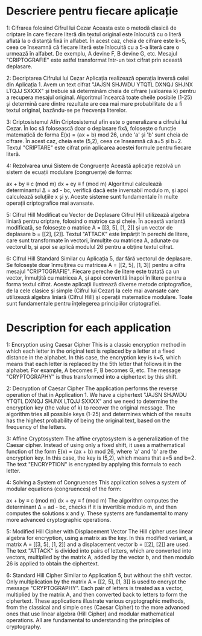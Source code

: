 # Descriere pentru fiecare aplicație

1: Cifrarea folosind Cifrul lui Cezar
Aceasta este o metodă clasică de criptare în care fiecare literă din textul original este înlocuită cu o literă aflată la o distanță fixă în alfabet. În acest caz, cheia de cifrare este k=5, ceea ce înseamnă că fiecare literă este înlocuită cu a 5-a literă care o urmează în alfabet. De exemplu, A devine F, B devine G, etc. Mesajul "CRIPTOGRAFIE" este astfel transformat într-un text cifrat prin această deplasare.

2: Decriptarea Cifrului lui Cezar
Aplicația realizează operația inversă celei din Aplicația 1. Avem un text cifrat "JAJSN SHJWDU YTQTL DXNQJ SHJNX LTQJJ SXXXX" și trebuie să determinăm cheia de cifrare (valoarea k) pentru a recupera mesajul original. Algoritmul încearcă toate cheile posibile (1-25) și determină care dintre rezultate are cea mai mare probabilitate de a fi textul original, bazându-se pe frecvența literelor.

3: Criptosistemul Afin
Criptosistemul afin este o generalizare a cifrului lui Cezar. În loc să folosească doar o deplasare fixă, folosește o funcție matematică de forma E(x) = (ax + b) mod 26, unde 'a' și 'b' sunt cheia de cifrare. În acest caz, cheia este (5,2), ceea ce înseamnă că a=5 și b=2. Textul "CRIPTARE" este cifrat prin aplicarea acestei formule pentru fiecare literă.

4: Rezolvarea unui Sistem de Congruențe
Această aplicație rezolvă un sistem de ecuații modulare (congruențe) de forma:

ax + by ≡ c (mod m)
dx + ey ≡ f (mod m)
Algoritmul calculează determinantul Δ = ad - bc, verifică dacă este inversabil modulo m, și apoi calculează soluțiile x și y. Aceste sisteme sunt fundamentale în multe operații criptografice mai avansate.

5: Cifrul Hill Modificat cu Vector de Deplasare
Cifrul Hill utilizează algebra liniară pentru criptare, folosind o matrice ca și cheie. În această variantă modificată, se folosește o matrice A = [[3, 5], [1, 2]] și un vector de deplasare b = [[2], [2]]. Textul "ATTACK" este împărțit în perechi de litere, care sunt transformate în vectori, înmulțite cu matricea A, adunate cu vectorul b, și apoi se aplică modulul 26 pentru a obține textul cifrat.

6: Cifrul Hill Standard
Similar cu Aplicația 5, dar fără vectorul de deplasare. Se folosește doar înmulțirea cu matricea A = [[2, 5], [1, 3]] pentru a cifra mesajul "CRIPTOGRAFIE". Fiecare pereche de litere este tratată ca un vector, înmulțită cu matricea A, și apoi convertită înapoi în litere pentru a forma textul cifrat.
Aceste aplicații ilustrează diverse metode criptografice, de la cele clasice și simple (Cifrul lui Cezar) la cele mai avansate care utilizează algebra liniară (Cifrul Hill) și operații matematice modulare. Toate sunt fundamentale pentru înțelegerea principiilor criptografiei.

# Description for each application

1: Encryption using Caesar Cipher
This is a classic encryption method in which each letter in the original text is replaced by a letter at a fixed distance in the alphabet. In this case, the encryption key is k=5, which means that each letter is replaced by the 5th letter that follows it in the alphabet. For example, A becomes F, B becomes G, etc. The message "CRYPTOGRAPHY" is thus transformed into a ciphertext by this shift.

2: Decryption of Caesar Cipher
The application performs the reverse operation of that in Application 1. We have a ciphertext "JAJSN SHJWDU YTQTL DXNQJ SHJNX LTQJJ SXXXX" and we need to determine the encryption key (the value of k) to recover the original message. The algorithm tries all possible keys (1-25) and determines which of the results has the highest probability of being the original text, based on the frequency of the letters.

3: Affine Cryptosystem
The affine cryptosystem is a generalization of the Caesar cipher. Instead of using only a fixed shift, it uses a mathematical function of the form E(x) = (ax + b) mod 26, where 'a' and 'b' are the encryption key. In this case, the key is (5,2), which means that a=5 and b=2. The text "ENCRYPTION" is encrypted by applying this formula to each letter.

4: Solving a System of Congruences
This application solves a system of modular equations (congruences) of the form:

ax + by ≡ c (mod m)
dx + ey ≡ f (mod m)
The algorithm computes the determinant Δ = ad - bc, checks if it is invertible modulo m, and then computes the solutions x and y. These systems are fundamental to many more advanced cryptographic operations.

5: Modified Hill Cipher with Displacement Vector
The Hill cipher uses linear algebra for encryption, using a matrix as the key. In this modified variant, a matrix A = [[3, 5], [1, 2]] and a displacement vector b = [[2], [2]] are used. The text "ATTACK" is divided into pairs of letters, which are converted into vectors, multiplied by the matrix A, added by the vector b, and then modulo 26 is applied to obtain the ciphertext.

6: Standard Hill Cipher
Similar to Application 5, but without the shift vector. Only multiplication by the matrix A = [[2, 5], [1, 3]] is used to encrypt the message "CRYPTOGRAPHY". Each pair of letters is treated as a vector, multiplied by the matrix A, and then converted back to letters to form the ciphertext.
These applications illustrate various cryptographic methods, from the classical and simple ones (Caesar Cipher) to the more advanced ones that use linear algebra (Hill Cipher) and modular mathematical operations. All are fundamental to understanding the principles of cryptography.
